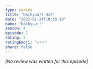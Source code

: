 ```yaml
---
type: series
title: "Haikyuu!! 4x7"
date: "2022-01-24T18:16:19"
name: "Haikyuu!!"
season: 4
episode: 7
rating: 3
ratingEmoji: "⭐️⭐️⭐️"
share: false
---
```


*[No review was written for this episode]*
